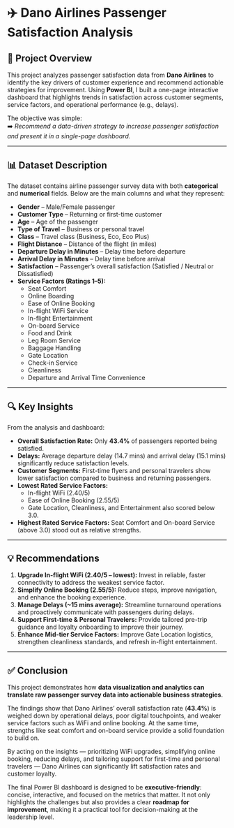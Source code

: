 # ✈️ Dano Airlines Passenger Satisfaction Analysis

## 📌 Project Overview
This project analyzes passenger satisfaction data from **Dano Airlines** to identify the key drivers of customer experience and recommend actionable strategies for improvement. Using **Power BI**, I built a one-page interactive dashboard that highlights trends in satisfaction across customer segments, service factors, and operational performance (e.g., delays).  

The objective was simple:  
➡️ *Recommend a data-driven strategy to increase passenger satisfaction and present it in a single-page dashboard.*  

---

## 📊 Dataset Description
The dataset contains airline passenger survey data with both **categorical** and **numerical** fields. Below are the main columns and what they represent:

- **Gender** – Male/Female passenger  
- **Customer Type** – Returning or first-time customer  
- **Age** – Age of the passenger  
- **Type of Travel** – Business or personal travel  
- **Class** – Travel class (Business, Eco, Eco Plus)  
- **Flight Distance** – Distance of the flight (in miles)  
- **Departure Delay in Minutes** – Delay time before departure  
- **Arrival Delay in Minutes** – Delay time before arrival  
- **Satisfaction** – Passenger’s overall satisfaction (Satisfied / Neutral or Dissatisfied)  
- **Service Factors (Ratings 1–5):**  
  - Seat Comfort  
  - Online Boarding  
  - Ease of Online Booking  
  - In-flight WiFi Service  
  - In-flight Entertainment  
  - On-board Service  
  - Food and Drink  
  - Leg Room Service  
  - Baggage Handling  
  - Gate Location  
  - Check-in Service  
  - Cleanliness  
  - Departure and Arrival Time Convenience  

---

## 🔍 Key Insights
From the analysis and dashboard:  
- **Overall Satisfaction Rate:** Only **43.4%** of passengers reported being satisfied.  
- **Delays:** Average departure delay (14.7 mins) and arrival delay (15.1 mins) significantly reduce satisfaction levels.  
- **Customer Segments:** First-time flyers and personal travelers show lower satisfaction compared to business and returning passengers.  
- **Lowest Rated Service Factors:**  
  - In-flight WiFi (2.40/5)  
  - Ease of Online Booking (2.55/5)  
  - Gate Location, Cleanliness, and Entertainment also scored below 3.0.  
- **Highest Rated Service Factors:** Seat Comfort and On-board Service (above 3.0) stood out as relative strengths.  

---

## 💡 Recommendations
1. **Upgrade In-flight WiFi (2.40/5 – lowest):** Invest in reliable, faster connectivity to address the weakest service factor.  
2. **Simplify Online Booking (2.55/5):** Reduce steps, improve navigation, and enhance the booking experience.  
3. **Manage Delays (~15 mins average):** Streamline turnaround operations and proactively communicate with passengers during delays.  
4. **Support First-time & Personal Travelers:** Provide tailored pre-trip guidance and loyalty onboarding to improve their journey.  
5. **Enhance Mid-tier Service Factors:** Improve Gate Location logistics, strengthen cleanliness standards, and refresh in-flight entertainment.  

---

## ✅ Conclusion  

This project demonstrates how **data visualization and analytics can translate raw passenger survey data into actionable business strategies**.  

The findings show that Dano Airlines’ overall satisfaction rate (**43.4%**) is weighed down by operational delays, poor digital touchpoints, and weaker service factors such as WiFi and online booking. At the same time, strengths like seat comfort and on-board service provide a solid foundation to build on.  

By acting on the insights — prioritizing WiFi upgrades, simplifying online booking, reducing delays, and tailoring support for first-time and personal travelers — Dano Airlines can significantly lift satisfaction rates and customer loyalty.  

The final Power BI dashboard is designed to be **executive-friendly**: concise, interactive, and focused on the metrics that matter. It not only highlights the challenges but also provides a clear **roadmap for improvement**, making it a practical tool for decision-making at the leadership level.  
